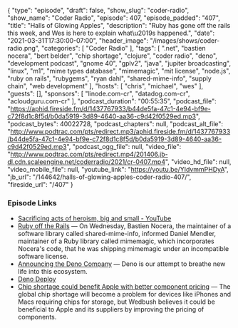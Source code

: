 {
  "type": "episode",
  "draft": false,
  "show_slug": "coder-radio",
  "show_name": "Coder Radio",
  "episode": 407,
  "episode_padded": "407",
  "title": "Halls of Glowing Apples",
  "description": "Ruby has gone off the rails this week, and Wes is here to explain what\u2019s happened.",
  "date": "2021-03-31T17:30:00-07:00",
  "header_image": "/images/shows/coder-radio.png",
  "categories": [
    "Coder Radio"
  ],
  "tags": [
    ".net",
    "bastien nocera",
    "bert belder",
    "chip shortage",
    "clojure",
    "coder radio",
    "deno",
    "development podcast",
    "gnome 40",
    "gplv2",
    "java",
    "jupiter broadcasting",
    "linux",
    "m1",
    "mime types database",
    "mimemagic",
    "mit license",
    "node.js",
    "ruby on rails",
    "rubygems",
    "ryan dahl",
    "shared-mime-info",
    "supply chain",
    "web development"
  ],
  "hosts": [
    "chris",
    "michael",
    "wes"
  ],
  "guests": [],
  "sponsors": [
    "linode.com-cr",
    "datadog.com-cr",
    "acloudguru.com-cr"
  ],
  "podcast_duration": "00:55:35",
  "podcast_file": "https://aphid.fireside.fm/d/1437767933/b44de5fa-47c1-4e94-bf9e-c72f8d1c8f5d/b0da5919-3d89-4640-aa36-c9d42f0529ed.mp3",
  "podcast_bytes": 40022728,
  "podcast_chapters": null,
  "podcast_alt_file": "http://www.podtrac.com/pts/redirect.mp3/aphid.fireside.fm/d/1437767933/b44de5fa-47c1-4e94-bf9e-c72f8d1c8f5d/b0da5919-3d89-4640-aa36-c9d42f0529ed.mp3",
  "podcast_ogg_file": null,
  "video_file": "http://www.podtrac.com/pts/redirect.mp4/201406.jb-dl.cdn.scaleengine.net/coderradio/2021/cr-0407.mp4",
  "video_hd_file": null,
  "video_mobile_file": null,
  "youtube_link": "https://youtu.be/YIdvmmPHDyA",
  "jb_url": "/144642/halls-of-glowing-apples-coder-radio-407/",
  "fireside_url": "/407"
}


### Episode Links

  * [Sacrificing acts of heroism, big and small - YouTube](https://www.youtube.com/watch?v=L42GCAX9EFg#t=6m30s "Sacrificing acts of heroism, big and small - YouTube")
  * [Ruby off the Rails](https://www.theregister.com/2021/03/25/ruby_rails_code/ "Ruby off the Rails") — On Wednesday, Bastien Nocera, the maintainer of a software library called shared-mime-info, informed Daniel Mendler, maintainer of a Ruby library called mimemagic, which incorporates Nocera's code, that he was shipping mimemagic under an incompatible software license. 
  * [Announcing the Deno Company](https://deno.com/blog/the-deno-company "Announcing the Deno Company") — Deno is our attempt to breathe new life into this ecosystem.
  * [Deno Deploy](https://deno.com/deploy "Deno Deploy")
  * [Chip shortage could benefit Apple with better component pricing](https://appleinsider.com/articles/21/03/27/chip-shortage-could-benefit-apple-with-better-component-pricing "Chip shortage could benefit Apple with better component pricing") — The global chip shortage will become a problem for devices like iPhones and Macs requiring chips for storage, but Wedbush believes it could be beneficial to Apple and its suppliers by improving the pricing of components.



